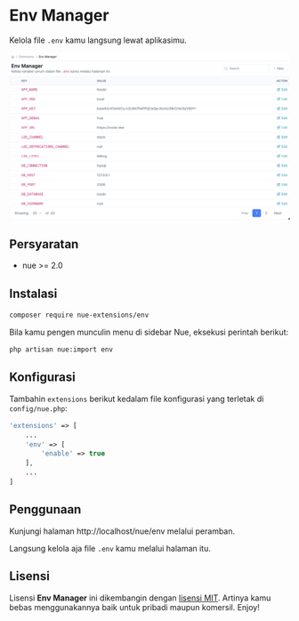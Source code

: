 Env Manager
======

Kelola file `.env` kamu langsung lewat aplikasimu.

![ss-env](https://raw.githubusercontent.com/novay/imagehost/master/github/nue-extensions-env.png)

## Persyaratan

* nue >= 2.0

## Instalasi

```bash
composer require nue-extensions/env
```

Bila kamu pengen munculin menu di sidebar Nue, eksekusi perintah berikut:
```bash
php artisan nue:import env
```

## Konfigurasi

Tambahin `extensions` berikut kedalam file konfigurasi yang terletak di `config/nue.php`:

```php
'extensions' => [
	...
    'env' => [
        'enable' => true
    ], 
    ...
]
```

## Penggunaan

Kunjungi halaman http://localhost/nue/env melalui peramban.

Langsung kelola aja file `.env` kamu melalui halaman itu.

## Lisensi

Lisensi **Env Manager** ini dikembangin dengan [lisensi MIT](LICENSE.md). Artinya kamu bebas menggunakannya baik untuk pribadi maupun komersil. Enjoy!